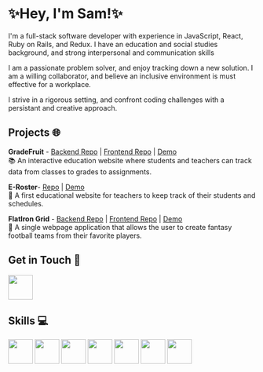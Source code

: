 # ✨Hey, I'm Sam!✨

I'm a full-stack software developer with experience in JavaScript, React, Ruby on Rails, and Redux. I have an education and social studies background, and strong interpersonal and communication skills

I am a passionate problem solver, and enjoy tracking down a new solution. I am a willing collaborator, and believe an inclusive environment is must effective for a workplace. 

I strive in a rigorous setting, and confront coding challenges with a persistant and creative approach. 

## Projects  🌐

**GradeFruit** - [Backend Repo](https://github.com/sshearer101/GradeFruit-Backend) | [Frontend Repo](https://github.com/sshearer101/GradeFruit-Frontend) | [Demo](https://www.youtube.com/watch?v=V9sTH_lFv2M&t=1s) <br/>
 📚 An interactive education website where students and teachers can track data from classes to grades to assignments.

**E-Roster**- [Repo](https://github.com/sshearer101/ERoster) | [Demo](https://www.youtube.com/watch?v=wWs0kQe_iBc&t=2s) <br/>
 🍎 A first educational website for teachers to keep track of their students and schedules.

**FlatIron Grid** - [Backend Repo](https://github.com/sshearer101/Fantasy-Football-Backend) | [Frontend Repo](https://github.com/sshearer101/Fantasy-Football-Frontend) | [Demo](https://www.youtube.com/watch?v=A0gZVT0HeIw&t=73s) <br/> 
 🏈 A single webpage application that allows the user to create fantasy football teams from their favorite players.


## Get in Touch  📧


[<img src="https://cdn.jsdelivr.net/gh/devicons/devicon/icons/linkedin/linkedin-original.svg" width="50" height="50" />](https://www.linkedin.com/in/sam-shearer-101/)

## Skills  💻

<img src="https://cdn.jsdelivr.net/gh/devicons/devicon/icons/react/react-original-wordmark.svg" width="50" height="50" />   <img src="https://cdn.jsdelivr.net/gh/devicons/devicon/icons/ruby/ruby-plain-wordmark.svg" width="50" height="50" />   <img src="https://cdn.jsdelivr.net/gh/devicons/devicon/icons/redux/redux-original.svg" width="50" height="50" />   <img src="https://cdn.jsdelivr.net/gh/devicons/devicon/icons/rails/rails-plain-wordmark.svg" width="50" height="50" />   <img src="https://cdn.jsdelivr.net/gh/devicons/devicon/icons/postgresql/postgresql-plain-wordmark.svg" width="50" height="50" />   <img src="https://cdn.jsdelivr.net/gh/devicons/devicon/icons/javascript/javascript-original.svg" width="50" height="50" />   <img src="https://cdn.jsdelivr.net/gh/devicons/devicon/icons/vscode/vscode-original.svg" width="50" height="50" />




